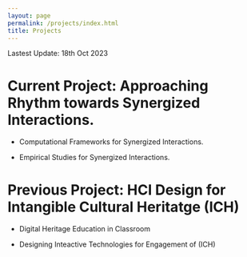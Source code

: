 ```yaml
---
layout: page
permalink: /projects/index.html
title: Projects
---
```


Lastest Update: 18th Oct 2023

# Current Project: Approaching Rhythm towards Synergized Interactions.

- Computational Frameworks for Synergized Interactions.

- Empirical Studies for Synergized Interactions.


# Previous Project: HCI Design for Intangible Cultural Heritatge (ICH)

- Digital Heritage Education in Classroom

- Designing Inteactive Technologies for Engagement of (ICH)
